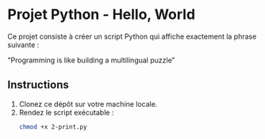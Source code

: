 # Projet Python - Hello, World

Ce projet consiste à créer un script Python qui affiche exactement la phrase suivante :

"Programming is like building a multilingual puzzle"

## Instructions

1. Clonez ce dépôt sur votre machine locale.
2. Rendez le script exécutable :
   ```bash
   chmod +x 2-print.py
